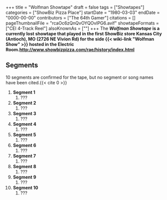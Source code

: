 +++
title = "Wolfman Showtape"
draft = false
tags = ["Showtapes"]
categories = ["ShowBiz Pizza Place"]
startDate = "1980-03-03"
endDate = "0000-00-00"
contributors = ["The 64th Gamer"]
citations = []
pageThumbnailFile = "rcaOc6zQnQvOYQOvlPG6.avif"
showtapeFormats = ["CEI 4-Track Reel"]
alsoKnownAs = [""]
+++
The ***Wolfman Showtape* is a currently lost showtape that played in the first ShowBiz store Kansas City (Antioch), MO (2726 NE Vivion Rd) for the side {{< wiki-link "Wolfman Show" >}} hosted in the Electric Room.http://www.showbizpizza.com/rae/history/index.html**

## Segments

10 segments are confirmed for the tape, but no segment or song names have been cited.{{< cite 0 >}}

1.  **Segment 1**
    1.  ???
2.  **Segment 2**
    1.  ???
3.  **Segment 3**
    1.  ???
4.  **Segment 4**
    1.  ???
5.  **Segment 5**
    1.  ???
6.  **Segment 6**
    1.  ???
7.  **Segment 7**
    1.  ???
8.  **Segment 8**
    1.  ???
9.  **Segment 9**
    1.  ???
10. **Segment 10**
    1.  ???
